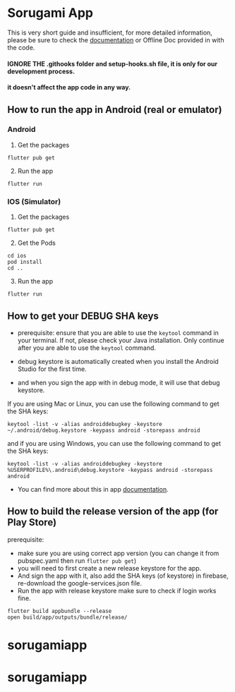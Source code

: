 # Sorugami App

This is very short guide and insufficient, for more detailed information,
please be sure to check the [documentation](https://wrteamdev.github.io/Elite_Quiz_Doc) or Offline Doc provided in with the code.

#### IGNORE THE .githooks folder and setup-hooks.sh file, it is only for our development process.

#### it doesn't affect the app code in any way.

## How to run the app in Android (real or emulator)

### Android

1. Get the packages

```shell Get the packages
flutter pub get
```

2. Run the app

```shell
flutter run
```

### IOS (Simulator)

1. Get the packages

```shell Get the packages
flutter pub get
```

2. Get the Pods

```shell
cd ios
pod install
cd ..
```

3. Run the app

```shell
flutter run
```

## How to get your DEBUG SHA keys

- prerequisite: ensure that you are able to use the `keytool` command in your terminal.
  If not, please check your Java installation. Only continue after you are able to use the `keytool` command.

- debug keystore is automatically created when you install the Android Studio for the first time.
- and when you sign the app with in debug mode, it will use that debug keystore.

If you are using Mac or Linux, you can use the following command to get the SHA keys:

```shell
keytool -list -v -alias androiddebugkey -keystore ~/.android/debug.keystore -keypass android -storepass android
```

and if you are using Windows, you can use the following command to get the SHA keys:

```shell
keytool -list -v -alias androiddebugkey -keystore %USERPROFILE%\.android\debug.keystore -keypass android -storepass android
```

- You can find more about this in app [documentation](https://wrteamdev.github.io/Elite_Quiz_Doc/#:~:text=SHA%20keys%20and%20Keystore%20Basics).

## How to build the release version of the app (for Play Store)

prerequisite:

- make sure you are using correct app version (you can change it from pubspec.yaml then run `flutter pub get`)
- you will need to first create a new release keystore for the app.
- And sign the app with it, also add the SHA keys (of keystore) in firebase, re-download the google-services.json file.
- Run the app with release keystore make sure to check if login works fine.

```shell Build App Bundle
flutter build appbundle --release
open build/app/outputs/bundle/release/
```
# sorugamiapp
# sorugamiapp
